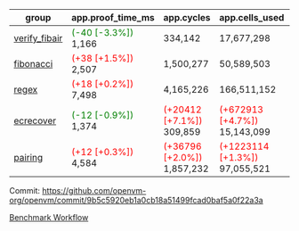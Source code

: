 | group | app.proof_time_ms | app.cycles | app.cells_used | leaf.proof_time_ms | leaf.cycles | leaf.cells_used |
| -- | -- | -- | -- | -- | -- | -- |
| [verify_fibair](https://github.com/openvm-org/openvm/blob/benchmark-results/benchmarks-pr/1662/verify_fibair-9b5c5920eb1a0cb18a51499fcad0baf5a0f22a3a.md) |<span style='color: green'>(-40 [-3.3%])</span> 1,166 |  334,142 |  17,677,298 |- | - | - |
| [fibonacci](https://github.com/openvm-org/openvm/blob/benchmark-results/benchmarks-pr/1662/fibonacci-9b5c5920eb1a0cb18a51499fcad0baf5a0f22a3a.md) |<span style='color: red'>(+38 [+1.5%])</span> 2,507 |  1,500,277 |  50,589,503 |- | - | - |
| [regex](https://github.com/openvm-org/openvm/blob/benchmark-results/benchmarks-pr/1662/regex-9b5c5920eb1a0cb18a51499fcad0baf5a0f22a3a.md) |<span style='color: red'>(+18 [+0.2%])</span> 7,498 |  4,165,226 |  166,511,152 |- | - | - |
| [ecrecover](https://github.com/openvm-org/openvm/blob/benchmark-results/benchmarks-pr/1662/ecrecover-9b5c5920eb1a0cb18a51499fcad0baf5a0f22a3a.md) |<span style='color: green'>(-12 [-0.9%])</span> 1,374 | <span style='color: red'>(+20412 [+7.1%])</span> 309,859 | <span style='color: red'>(+672913 [+4.7%])</span> 15,143,099 |- | - | - |
| [pairing](https://github.com/openvm-org/openvm/blob/benchmark-results/benchmarks-pr/1662/pairing-9b5c5920eb1a0cb18a51499fcad0baf5a0f22a3a.md) |<span style='color: red'>(+12 [+0.3%])</span> 4,584 | <span style='color: red'>(+36796 [+2.0%])</span> 1,857,232 | <span style='color: red'>(+1223114 [+1.3%])</span> 97,055,521 |- | - | - |


Commit: https://github.com/openvm-org/openvm/commit/9b5c5920eb1a0cb18a51499fcad0baf5a0f22a3a

[Benchmark Workflow](https://github.com/openvm-org/openvm/actions/runs/15122734855)
